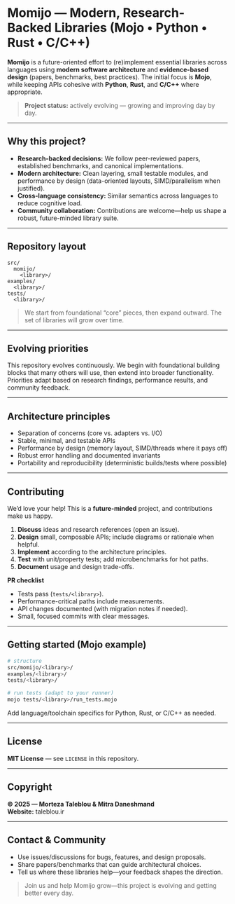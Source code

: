 # Momijo — Modern, Research-Backed Libraries (Mojo • Python • Rust • C/C++)

**Momijo** is a future-oriented effort to (re)implement essential libraries across languages using **modern software architecture** and **evidence-based design** (papers, benchmarks, best practices).
The initial focus is **Mojo**, while keeping APIs cohesive with **Python**, **Rust**, and **C/C++** where appropriate.

> **Project status:** actively evolving — growing and improving day by day.

---

## Why this project?

- **Research-backed decisions:** We follow peer-reviewed papers, established benchmarks, and canonical implementations.
- **Modern architecture:** Clean layering, small testable modules, and performance by design (data-oriented layouts, SIMD/parallelism when justified).
- **Cross-language consistency:** Similar semantics across languages to reduce cognitive load.
- **Community collaboration:** Contributions are welcome—help us shape a robust, future-minded library suite.

---

## Repository layout

```
src/
  momijo/
    <library>/
examples/
  <library>/
tests/
  <library>/
```

> We start from foundational “core” pieces, then expand outward. The set of libraries will grow over time.

---

## Evolving priorities

This repository evolves continuously. We begin with foundational building blocks that many others will use, then extend into broader functionality. Priorities adapt based on research findings, performance results, and community feedback.

---

## Architecture principles

- Separation of concerns (core vs. adapters vs. I/O)
- Stable, minimal, and testable APIs
- Performance by design (memory layout, SIMD/threads where it pays off)
- Robust error handling and documented invariants
- Portability and reproducibility (deterministic builds/tests where possible)

---

## Contributing

We’d love your help! This is a **future-minded** project, and contributions make us happy.

1. **Discuss** ideas and research references (open an issue).
2. **Design** small, composable APIs; include diagrams or rationale when helpful.
3. **Implement** according to the architecture principles.
4. **Test** with unit/property tests; add microbenchmarks for hot paths.
5. **Document** usage and design trade-offs.

**PR checklist**
- Tests pass (`tests/<library>`).
- Performance-critical paths include measurements.
- API changes documented (with migration notes if needed).
- Small, focused commits with clear messages.

---

## Getting started (Mojo example)

```bash
# structure
src/momijo/<library>/
examples/<library>/
tests/<library>/

# run tests (adapt to your runner)
mojo tests/<library>/run_tests.mojo
```

Add language/toolchain specifics for Python, Rust, or C/C++ as needed.

---

## License

**MIT License** — see `LICENSE` in this repository.

---

## Copyright

**© 2025 — Morteza Taleblou & Mitra Daneshmand**  
**Website:** taleblou.ir

---

## Contact & Community

- Use issues/discussions for bugs, features, and design proposals.
- Share papers/benchmarks that can guide architectural choices.
- Tell us where these libraries help—your feedback shapes the direction.

> Join us and help Momijo grow—this project is evolving and getting better every day.
